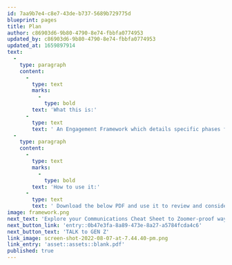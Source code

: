 ```yaml
---
id: 7aa9b7e4-c8e7-43de-b737-5689b729775d
blueprint: pages
title: Plan
author: c86903d6-9b80-4790-8e74-fbbfa0774953
updated_by: c86903d6-9b80-4790-8e74-fbbfa0774953
updated_at: 1659897914
text:
  -
    type: paragraph
    content:
      -
        type: text
        marks:
          -
            type: bold
        text: 'What this is:'
      -
        type: text
        text: ' An Engagement Framework which details specific phases for successfully influencing behaviours within a Gen Z audience, designed to create a plan for building a journey from awareness to advocacy for a cause.'
  -
    type: paragraph
    content:
      -
        type: text
        marks:
          -
            type: bold
        text: 'How to use it:'
      -
        type: text
        text: ' Download the below PDF and use it to review and consider the Primary Media, Media Tactics and Creative Narrative recommendations for each phase of the funnel in order to adapt them to your cause and its objectives with a Gen Z audience.'
image: framework.png
next_text: 'Explore your Communications Cheat Sheet to Zoomer-proof ways to TALK to GEN Z'
next_button_link: 'entry::0b47e3fa-8a89-473e-8a27-a5784fcda4c6'
next_button_text: 'TALK to GEN Z'
link_image: screen-shot-2022-08-07-at-7.44.40-pm.png
link_entry: 'asset::assets::blank.pdf'
published: true
---
```

